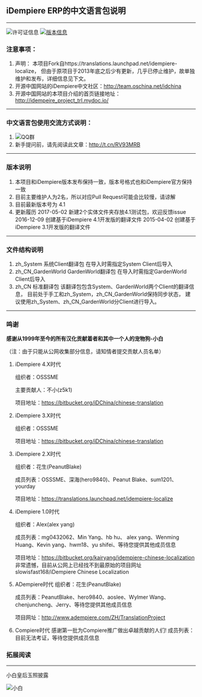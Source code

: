 ## iDempiere ERP的中文语言包说明
---------------------------------
![许可证信息](https://img.shields.io/badge/License-GPLv2-orange.svg)
[![版本信息](https://img.shields.io/badge/Release-v4.1-brightgreen.svg)](https://bitbucket.org/iDChina/chinese-translation/downloads/?tab=branches)

### 注意事项：
1. 声明： 本项目Fork自https://translations.launchpad.net/idempiere-localize，
   但由于原项目于2013年底之后少有更新，几乎已停止维护，故单独维护和发布，详细信息见下文。
1. 开源中国网站的iDempiere中文社区：http://team.oschina.net/idchina
1. 开源中国网站的本项目介绍的首页链接地址：http://idempeire_project_trl.mydoc.io/

---------------------------------
### 中文语言包使用交流方式说明：
1. ![QQ群](https://img.shields.io/badge/QQ群-65713012-blue.svg)
1. 新手提问前，请先阅读此文章：http://t.cn/RV93MRB

---------------------------------
### 版本说明
1. 本项目和iDempiere版本发布保持一致，版本号格式也和iDempiere官方保持一致
1. 目前主要维护人为2名，所以对应Pull Request可能会比较慢，请谅解
1. 目前最新版本号为 4.1
1. 更新履历
2017-05-02 新建2个实体文件夹存放4.1测试包，欢迎反馈issue
2016-12-09 创建基于iDempiere 4.1开发版的翻译文件
2015-04-02 创建基于iDempiere 3.1开发版的翻译文件

---------------------------------
### 文件结构说明
1. zh_System 系统Client翻译包
   在导入时需指定System Client后导入
1. zh_CN_GardenWorld GardenWorld翻译包
   在导入时需指定GardenWorld Client后导入
1. zh_CN 标准翻译包
   该翻译包包含System、GardenWorld两个Client的翻译信息，
   目前处于手工和zh_System，zh_CN_GardenWorld保持同步状态，
   建议使用zh_System、zh_CN_GardenWorld分Client进行导入。

---------------------------------
### 鸣谢

**感谢从1999年至今的所有汉化贡献着者和其中一个人的宠物狗-小白**

（注：由于只能从公网收集部分信息，请知情者提交贡献人员名单）

1. iDempiere 4.X时代

   组织者：OSSSME

   主要贡献人：不小(z5k1)

   项目地址：https://bitbucket.org/iDChina/chinese-translation

1. iDempiere 3.X时代

   组织者：OSSSME

   项目地址：https://bitbucket.org/iDChina/chinese-translation

1. iDempiere 2.X时代

   组织者：花生(PeanutBlake)

   成员列表：OSSSME、深海(hero9840)、Peanut Blake、sum1201、yourday

   项目地址：https://translations.launchpad.net/idempiere-localize

1. iDempiere 1.0时代

   组织者：Alex(alex yang)

   成员列表：mg0432062、Min Yang、hb hu、 alex yang、Wenming Huang、Kevin yang、hwm18、yu shifei、等待您提供其他成员信息

   项目地址：https://bitbucket.org/kairyang/idempiere-chinese-localization
   非常遗憾，目前从公网上已经找不到最原始的项目网址slowisfast168/iDempiere Chinese Localization

1. ADempiere时代
   组织者：花生(PeanutBlake)

   成员列表：PeanutBlake、hero9840、aoslee、Wylmer Wang、chenjuncheng、Jerry、等待您提供其他成员信息

   项目网址：http://www.adempiere.com/ZH/TranslationProject

1. Compiere时代
   感谢第一批为Compiere推广做出卓越贡献的人们!
   成员列表：目前无法考证，等待您提供成员信息

### 拓展阅读
---------------------------------

小白皇后玉照披露

![小白](https://static.oschina.net/uploads/img/201705/04053152_cKM1.jpg)
